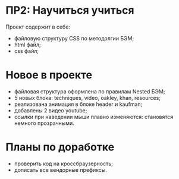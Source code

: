 # ПР2: Научиться учиться

Проект содержит в себе:

  - файловую структуру CSS по методолгии БЭМ;
  - html файл;
  - css файл;
  

# Новое в проекте

  - файловая структура оформлена по правилам Nested БЭМ;
  - 5 новых блока: techniques, video, oakley, khan, resources;
  - реализована анимация в блоке header и kaufman;
  - добавлены 2 видео youtube;
  - ссылки при наведении мыши плавно изменяются: становятся немного прозрачными. 

  # Планы по доработке

  - проверить код на кроссбраузерность;
  - дописать все вендорные префиксы.



